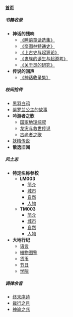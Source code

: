 
#### [首页](?file=home-首页)

##### 书籍收录
- **神话的残响**
    - [《睡前童话选集》](?file=01-书籍收录/01-神话的残响/01-《睡前童话选集》 "《睡前童话选集》")
    - [《奈图林特通史》](?file=01-书籍收录/01-神话的残响/02-《奈图林特通史》 "《奈图林特通史》")
    - [《上古史与起源论》](?file=01-书籍收录/01-神话的残响/03-《上古史与起源论》 "《上古史与起源论》")
    - [《鬼族的诞生与起源考》](?file=01-书籍收录/01-神话的残响/04-《鬼族的诞生与起源考》 "《鬼族的诞生与起源考》")
    - [《关于灵的研究》](?file=01-书籍收录/01-神话的残响/05-《关于灵的研究》 "《关于灵的研究》")
- **传说的回声**
    - [《神话收录集》](?file=01-书籍收录/02-传说的回声/01-《神话收录集》 "《神话收录集》")

##### 枝间拾传
- [黑羽白鸦](?file=02-枝间拾传/01-黑羽白鸦 "黑羽白鸦")
- [紫罗兰公主的故事](?file=02-枝间拾传/02-紫罗兰公主的故事 "紫罗兰公主的故事")
- **吟游者之歌**
    - [国家地理综叙](?file=02-枝间拾传/03-吟游者之歌/01-国家地理综叙 "国家地理综叙")
    - [龙灾与救世传说](?file=02-枝间拾传/03-吟游者之歌/02-龙灾与救世传说 "龙灾与救世传说")
    - [古老者之歌](?file=02-枝间拾传/03-吟游者之歌/03-古老者之歌 "古老者之歌")
- [妖精传说](?file=02-枝间拾传/04-妖精传说 "妖精传说")
- **散逸旧闻**

##### 风土志
- **特定名称参校**
    - **LM003**
        - [简介](?file=03-风土志/01-特定名称参校/01-LM003/01-简介 "简介")
        - [城市](?file=03-风土志/01-特定名称参校/01-LM003/02-城市 "城市")
        - [自然](?file=03-风土志/01-特定名称参校/01-LM003/03-自然 "自然")
        - [人物](?file=03-风土志/01-特定名称参校/01-LM003/04-人物 "人物")
    - **TM003**
        - [简介](?file=03-风土志/01-特定名称参校/02-TM003/01-简介 "简介")
        - [城市](?file=03-风土志/01-特定名称参校/02-TM003/02-城市 "城市")
        - [自然](?file=03-风土志/01-特定名称参校/02-TM003/03-自然 "自然")
        - [人物](?file=03-风土志/01-特定名称参校/02-TM003/04-人物 "人物")
- **大地行纪**
    - [语言](?file=03-风土志/02-大地行纪/01-语言 "语言")
    - [植物图鉴](?file=03-风土志/02-大地行纪/02-植物图鉴 "植物图鉴")
    - [货币](?file=03-风土志/02-大地行纪/03-货币 "货币")
    - [节日](?file=03-风土志/02-大地行纪/04-节日 "节日")
    - [学院](?file=03-风土志/02-大地行纪/05-学院 "学院")

##### 调律余音
- [终末序诗](?file=04-调律余音/01-终末序诗 "终末序诗")
- [裁行之月](?file=04-调律余音/02-裁行之月 "裁行之月")
- [神谕之兆](?file=04-调律余音/03-神谕之兆 "神谕之兆")
